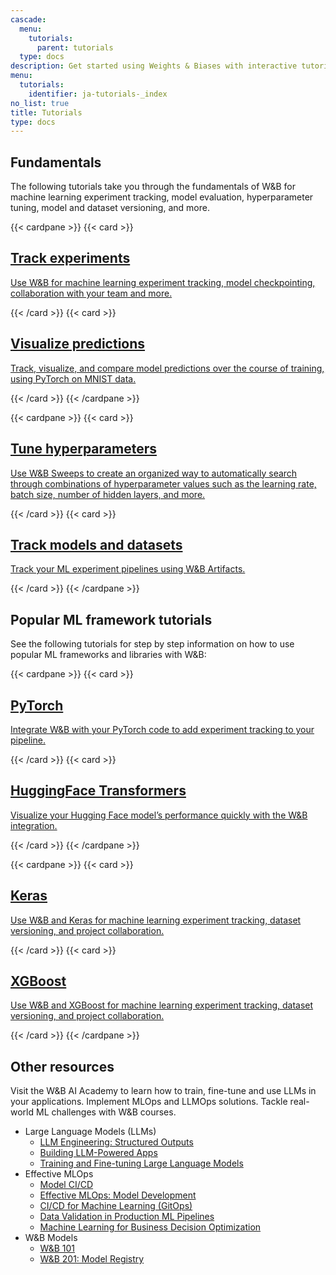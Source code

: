 ```yaml
---
cascade:
  menu:
    tutorials:
      parent: tutorials
  type: docs
description: Get started using Weights & Biases with interactive tutorials.
menu:
  tutorials:
    identifier: ja-tutorials-_index
no_list: true
title: Tutorials
type: docs
---
```


## Fundamentals

The following tutorials take you through the fundamentals of W&B for machine learning experiment tracking, model evaluation, hyperparameter tuning, model and dataset versioning, and more.

{{< cardpane >}}
  {{< card >}}
    <a href="/tutorials/experiments/">
      <h2 className="card-title">Track experiments</h2>
      <p className="card-content">Use W&B for machine learning experiment tracking, model checkpointing, collaboration with your team and more.</p>
    </a>
  {{< /card >}}
  {{< card >}}
    <a href="/tutorials/tables/">
      <h2 className="card-title">Visualize predictions</h2>
      <p className="card-content">Track, visualize, and compare model predictions over the course of training, using PyTorch on MNIST data.</p>
    </a>
  {{< /card >}}
{{< /cardpane >}}

{{< cardpane >}}
  {{< card >}}
    <a href="/tutorials/sweeps/">
      <h2 className="card-title">Tune hyperparameters</h2>
      <p className="card-content">Use W&B Sweeps to create an organized way to automatically search through combinations of hyperparameter values such as the learning rate, batch size, number of hidden layers, and more.</p>
    </a>
  {{< /card >}}
  {{< card >}}
    <a href="/tutorials/artifacts/">
      <h2 className="card-title">Track models and datasets</h2>
      <p className="card-content">Track your ML experiment pipelines using W&B Artifacts.</p>
    </a>
  {{< /card >}}
{{< /cardpane >}}


## Popular ML framework tutorials
See the following tutorials for step by step information on how to use popular ML frameworks and libraries with W&B:

{{< cardpane >}}
  {{< card >}}
    <a href="/tutorials/pytorch">
      <h2 className="card-title">PyTorch</h2>
      <p className="card-content">Integrate W&B with your PyTorch code to add experiment tracking to your pipeline.</p>
    </a>
  {{< /card >}}
  {{< card >}}
    <a href="/tutorials/huggingface">
      <h2 className="card-title">HuggingFace Transformers</h2>
      <p className="card-content">Visualize your Hugging Face model’s performance quickly with the W&B integration.</p>
    </a>
  {{< /card >}}
{{< /cardpane >}}

{{< cardpane >}}
  {{< card >}}
    <a href="/tutorials/tensorflow">
      <h2 className="card-title">Keras</h2>
      <p className="card-content">Use W&B and Keras for machine learning experiment tracking, dataset versioning, and project collaboration.</p>
    </a>
  {{< /card >}}
  {{< card >}}
    <a href="/tutorials/xgboost_sweeps/">
      <h2 className="card-title">XGBoost</h2>
      <p className="card-content">Use W&B and XGBoost for machine learning experiment tracking, dataset versioning, and project collaboration.</p>
    </a>
  {{< /card >}}
{{< /cardpane >}}



## Other resources

Visit the W&B AI Academy to learn how to train, fine-tune and use LLMs in your applications. Implement MLOps and LLMOps solutions. Tackle real-world ML challenges with W&B courses.

- Large Language Models (LLMs)
    - [LLM Engineering: Structured Outputs](https://www.wandb.courses/courses/steering-language-models?utm_source=wandb_docs&utm_medium=code&utm_campaign=tutorials)
    - [Building LLM-Powered Apps](https://www.wandb.courses/courses/building-llm-powered-apps?utm_source=wandb_docs&utm_medium=code&utm_campaign=tutorials)
    - [Training and Fine-tuning Large Language Models](https://www.wandb.courses/courses/training-fine-tuning-LLMs?utm_source=wandb_docs&utm_medium=code&utm_campaign=tutorials)
- Effective MLOps
    - [Model CI/CD](https://www.wandb.courses/courses/enterprise-model-management?utm_source=wandb_docs&utm_medium=code&utm_campaign=tutorials)
    - [Effective MLOps: Model Development](https://www.wandb.courses/courses/effective-mlops-model-development?utm_source=wandb_docs&utm_medium=code&utm_campaign=tutorials)
    - [CI/CD for Machine Learning (GitOps)](https://www.wandb.courses/courses/ci-cd-for-machine-learning?utm_source=wandb_docs&utm_medium=code&utm_campaign=tutorials)
    - [Data Validation in Production ML Pipelines](https://www.wandb.courses/courses/data-validation-for-machine-learning?utm_source=wandb_docs&utm_medium=code&utm_campaign=tutorials)
    - [Machine Learning for Business Decision Optimization](https://www.wandb.courses/courses/decision-optimization?utm_source=wandb_docs&utm_medium=code&utm_campaign=tutorials)
- W&B Models 
    - [W&B 101](https://wandb.ai/site/courses/101/?utm_source=wandb_docs&utm_medium=code&utm_campaign=tutorials)
    - [W&B 201: Model Registry](https://www.wandb.courses/courses/201-model-registry?utm_source=wandb_docs&utm_medium=code&utm_campaign=tutorials)